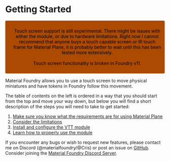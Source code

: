 # Getting Started

<div class="warning" style='background-color:#ab4a00; border-radius: 4px; padding:0.7em; color:black; text-align: center;'>
<span>
<p style='margin-left:1em;'>
Touch screen support is still experimental. There might be issues with either the module, or due to hardware limitations. Right now I cannot recommend that anyone buys a touch capable screen or IR touch frame for Material Plane, it is probably better to wait until this has been tested more extensively.<br>
<br>
Touch screen functionality is broken in Foundry v11.
</p>
</div>

Material Foundry allows you to use a touch screen to move physical miniatures and have tokens in Foundry follow this movement.


The table of contents on the left is ordered in a way that you should start from the top and move your way down, but below you will find a short description of the steps you will need to take to get started:

1. [Make sure you know what the requirements are for using Material Plane](requirements.md)
2. [Consider the limitations](limitations.md)
3. [Install and configure the VTT module](Foundry/foundryInstall.md)
4. [Learn how to properly use the module](usage.md)

If you encounter any bugs or wish to request new features, please contact me on Discord (@materialfoundry/@Cris) or post an issue on [GitHub](https://github.com/MaterialFoundry/MaterialPlane/issues).<br>
Consider joining the [Material Foundry Discord Server](https://discord.com/invite/3hd4G6TkmA).